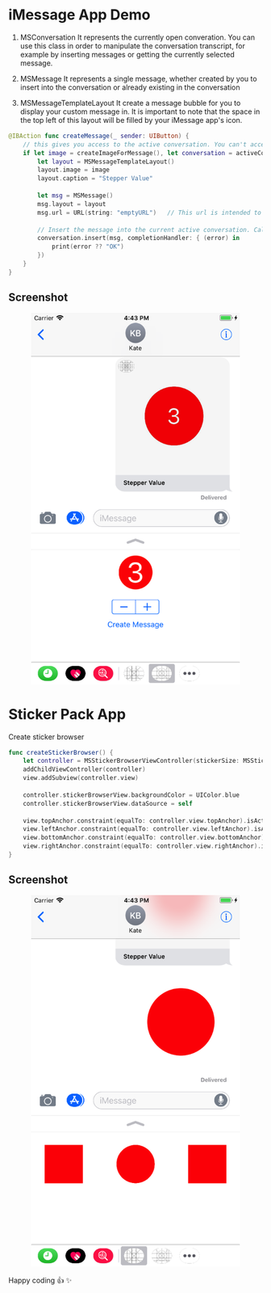 # iMessage App Demo

1. MSConversation
It represents the currently open converation. You can use this class in order to manipulate the conversation transcript, for example by inserting messages or getting the currently selected message.

2. MSMessage
It represents a single message, whether created by you to insert into the conversation or already existing in the conversation

3. MSMessageTemplateLayout
It create a message bubble for you to display your custom message in. It is important to note that the space in the top left of this layout will be filled by your iMessage app's icon.

```Swift
@IBAction func createMessage(_ sender: UIButton) {
	// this gives you access to the active conversation. You can't access the content of messages other than those created by your extension.
	if let image = createImageForMessage(), let conversation = activeConversation {
		let layout = MSMessageTemplateLayout()
		layout.image = image
		layout.caption = "Stepper Value"

		let msg = MSMessage()
		msg.layout = layout
		msg.url = URL(string: "emptyURL")	// This url is intended to link to a web page of some sort where macOS users can also view your custom iMessage content.

		// Insert the message into the current active conversation. Calling this method does not actually send the message, though -- instead it puts your message in the user's entry field so that they can press send themselves.
		conversation.insert(msg, completionHandler: { (error) in
			print(error ?? "OK")
		})
	}
}
```

## Screenshot
<p align="center">
  <img src="screenshot1.png" width=414 height=736></img>
</p>


# Sticker Pack App

Create sticker browser

```Swift
func createStickerBrowser() {
	let controller = MSStickerBrowserViewController(stickerSize: MSStickerSize.large)
	addChildViewController(controller)
	view.addSubview(controller.view)

	controller.stickerBrowserView.backgroundColor = UIColor.blue
	controller.stickerBrowserView.dataSource = self

	view.topAnchor.constraint(equalTo: controller.view.topAnchor).isActive = true
	view.leftAnchor.constraint(equalTo: controller.view.leftAnchor).isActive = true
	view.bottomAnchor.constraint(equalTo: controller.view.bottomAnchor).isActive = true
	view.rightAnchor.constraint(equalTo: controller.view.rightAnchor).isActive = true
}
```

## Screenshot
<p align="center">
  <img src="screenshot2.png" width=414 height=736></img>
</p>

Happy coding :+1:  :sparkles:
